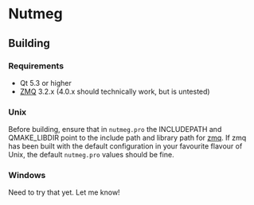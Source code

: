 Nutmeg
======

Building
------

### Requirements
- Qt 5.3 or higher
- [ZMQ](http://zeromq.org/intro:get-the-software) 3.2.x (4.0.x should technically work, but is untested)

### Unix
Before building, ensure that in `nutmeg.pro` the INCLUDEPATH and QMAKE_LIBDIR point to the include path and
library path for [zmq](http://zeromq.org/intro:get-the-software). If zmq has been built with the default
configuration in your favourite flavour of Unix, the default `nutmeg.pro` values should be fine.

### Windows
Need to try that yet. Let me know!
